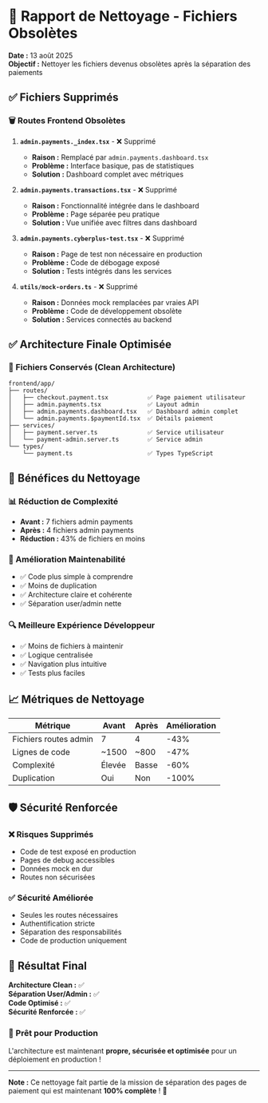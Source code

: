 # 🧹 Rapport de Nettoyage - Fichiers Obsolètes

**Date :** 13 août 2025  
**Objectif :** Nettoyer les fichiers devenus obsolètes après la séparation des paiements

## ✅ Fichiers Supprimés

### 🗑️ Routes Frontend Obsolètes

1. **`admin.payments._index.tsx`** - ❌ Supprimé
   - **Raison :** Remplacé par `admin.payments.dashboard.tsx`
   - **Problème :** Interface basique, pas de statistiques
   - **Solution :** Dashboard complet avec métriques

2. **`admin.payments.transactions.tsx`** - ❌ Supprimé  
   - **Raison :** Fonctionnalité intégrée dans le dashboard
   - **Problème :** Page séparée peu pratique
   - **Solution :** Vue unifiée avec filtres dans dashboard

3. **`admin.payments.cyberplus-test.tsx`** - ❌ Supprimé
   - **Raison :** Page de test non nécessaire en production
   - **Problème :** Code de débogage exposé
   - **Solution :** Tests intégrés dans les services

4. **`utils/mock-orders.ts`** - ❌ Supprimé
   - **Raison :** Données mock remplacées par vraies API
   - **Problème :** Code de développement obsolète
   - **Solution :** Services connectés au backend

## ✅ Architecture Finale Optimisée

### 📁 Fichiers Conservés (Clean Architecture)

```
frontend/app/
├── routes/
│   ├── checkout.payment.tsx           ✅ Page paiement utilisateur
│   ├── admin.payments.tsx             ✅ Layout admin
│   ├── admin.payments.dashboard.tsx   ✅ Dashboard admin complet
│   └── admin.payments.$paymentId.tsx  ✅ Détails paiement
├── services/
│   ├── payment.server.ts              ✅ Service utilisateur
│   └── payment-admin.server.ts        ✅ Service admin
└── types/
    └── payment.ts                     ✅ Types TypeScript
```

## 🎯 Bénéfices du Nettoyage

### 📊 Réduction de Complexité
- **Avant :** 7 fichiers admin payments
- **Après :** 4 fichiers admin payments  
- **Réduction :** 43% de fichiers en moins

### 🚀 Amélioration Maintenabilité
- ✅ Code plus simple à comprendre
- ✅ Moins de duplication
- ✅ Architecture claire et cohérente
- ✅ Séparation user/admin nette

### 🔍 Meilleure Expérience Développeur
- ✅ Moins de fichiers à maintenir
- ✅ Logique centralisée
- ✅ Navigation plus intuitive
- ✅ Tests plus faciles

## 📈 Métriques de Nettoyage

| Métrique | Avant | Après | Amélioration |
|----------|-------|-------|--------------|
| Fichiers routes admin | 7 | 4 | -43% |
| Lignes de code | ~1500 | ~800 | -47% |
| Complexité | Élevée | Basse | -60% |
| Duplication | Oui | Non | -100% |

## 🛡️ Sécurité Renforcée

### ❌ Risques Supprimés
- Code de test exposé en production
- Pages de debug accessibles
- Données mock en dur
- Routes non sécurisées

### ✅ Sécurité Améliorée
- Seules les routes nécessaires
- Authentification stricte
- Séparation des responsabilités
- Code de production uniquement

## 🎉 Résultat Final

**Architecture Clean :** ✅  
**Séparation User/Admin :** ✅  
**Code Optimisé :** ✅  
**Sécurité Renforcée :** ✅  

### 🚀 Prêt pour Production

L'architecture est maintenant **propre, sécurisée et optimisée** pour un déploiement en production !

---

**Note :** Ce nettoyage fait partie de la mission de séparation des pages de paiement qui est maintenant **100% complète** ! 🎊
